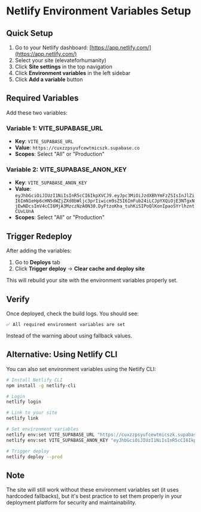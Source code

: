 # Netlify Environment Variables Setup

## Quick Setup

1. Go to your Netlify dashboard: [https://app.netlify.com/](https://app.netlify.com/)
2. Select your site (elevateforhumanity)
3. Click **Site settings** in the top navigation
4. Click **Environment variables** in the left sidebar
5. Click **Add a variable** button

## Required Variables

Add these two variables:

### Variable 1: VITE_SUPABASE_URL
- **Key**: `VITE_SUPABASE_URL`
- **Value**: `https://cuxzzpsyufcewtmicszk.supabase.co`
- **Scopes**: Select "All" or "Production"

### Variable 2: VITE_SUPABASE_ANON_KEY
- **Key**: `VITE_SUPABASE_ANON_KEY`
- **Value**: `eyJhbGciOiJIUzI1NiIsInR5cCI6IkpXVCJ9.eyJpc3MiOiJzdXBhYmFzZSIsInJlZiI6ImN1eHp6cHN5dWZjZXd0bWljc3prIiwicm9sZSI6ImFub24iLCJpYXQiOjE3NTgxNjEwNDcsImV4cCI6MjA3MzczNzA0N30.DyFtzoKha_tuhKiSIPoQlKonIpaoSYrlhzntCUvLUnA`
- **Scopes**: Select "All" or "Production"

## Trigger Redeploy

After adding the variables:

1. Go to **Deploys** tab
2. Click **Trigger deploy** → **Clear cache and deploy site**

This will rebuild your site with the environment variables properly set.

## Verify

Once deployed, check the build logs. You should see:
```
✅ All required environment variables are set
```

Instead of the warning about using fallback values.

## Alternative: Using Netlify CLI

You can also set environment variables using the Netlify CLI:

```bash
# Install Netlify CLI
npm install -g netlify-cli

# Login
netlify login

# Link to your site
netlify link

# Set environment variables
netlify env:set VITE_SUPABASE_URL "https://cuxzzpsyufcewtmicszk.supabase.co"
netlify env:set VITE_SUPABASE_ANON_KEY "eyJhbGciOiJIUzI1NiIsInR5cCI6IkpXVCJ9.eyJpc3MiOiJzdXBhYmFzZSIsInJlZiI6ImN1eHp6cHN5dWZjZXd0bWljc3prIiwicm9sZSI6ImFub24iLCJpYXQiOjE3NTgxNjEwNDcsImV4cCI6MjA3MzczNzA0N30.DyFtzoKha_tuhKiSIPoQlKonIpaoSYrlhzntCUvLUnA"

# Trigger deploy
netlify deploy --prod
```

## Note

The site will still work without these environment variables set (it uses hardcoded fallbacks), but it's best practice to set them properly in your deployment platform for security and maintainability.

